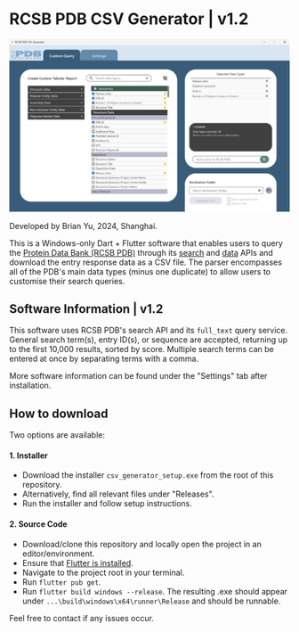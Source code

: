 # RCSB PDB CSV Generator | v1.2

<img src="./assets/rcsb1.png" alt="Sample screenshot of software." width="1000"/>

Developed by Brian Yu, 2024, Shanghai.

This is a Windows-only Dart + Flutter software that enables users to query the [Protein Data Bank (RCSB PDB)](https://www.rcsb.org/) through its [search](https://search.rcsb.org/) and [data](https://data.rcsb.org/) APIs and download the entry response data as a CSV file. The parser encompasses all of the PDB's main data types (minus one duplicate) to allow users to customise their search queries.

## Software Information | v1.2
This software uses RCSB PDB's search API and its `full_text` query service. General search term(s), entry ID(s), or sequence are accepted, returning up to the first 10,000 results, sorted by score. Multiple search terms can be entered at once by separating terms with a comma.

More software information can be found under the "Settings" tab after installation.

## How to download

Two options are available:

#### 1. Installer

- Download the installer `csv_generator_setup.exe` from the root of this repository.
- Alternatively, find all relevant files under "Releases".
- Run the installer and follow setup instructions.

#### 2. Source Code
- Download/clone this repository and locally open the project in an editor/environment.
- Ensure that [Flutter is installed](https://docs.flutter.dev/get-started/install/windows/mobile).
- Navigate to the project root in your terminal.
- Run `flutter pub get`.
- Run `flutter build windows --release`. The resulting .exe should appear under `...\build\windows\x64\runner\Release` and should be runnable.

Feel free to contact if any issues occur.
